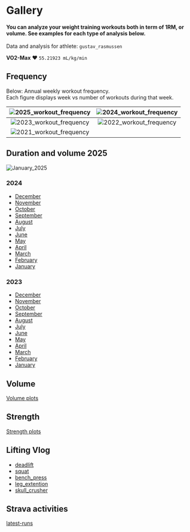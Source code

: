 # Gallery

<b>You can analyze your weight training workouts both in term of 1RM, or volume.
See examples for each type of analysis below.</b><br><br>
Data and analysis for athlete: `gustav_rasmussen`<br>

**VO2-Max** :heart: `55.21923 mL/kg/min`<br>

## Frequency

Below: Annual weekly workout frequency.<br>
Each figure displays week vs number of workouts during that week.

| ![2025_workout_frequency](../img/2025/2025_workout_frequency.png) | ![2024_workout_frequency](../img/2024/2024_workout_frequency.png) |
| :----------: | :------: |
| ![2023_workout_frequency](../img/2023/2023_workout_frequency.png) | ![2022_workout_frequency](../img/2022/2022_workout_frequency.png) |
| ![2021_workout_frequency](../img/2021/2021_workout_frequency.png) | |

## Duration and volume 2025

![January_2025](../img/2025/workout_duration_January_2025.png)

### 2024

- <a style="text-align: center;">[December](../img/2024/workout_duration_December_2024.png)<br>
- <a style="text-align: center;">[November](../img/2024/workout_duration_November_2024.png)<br>
- <a style="text-align: center;">[October](../img/2024/workout_duration_October_2024.png)<br>
- <a style="text-align: center;">[September](../img/2024/workout_duration_September_2024.png)<br>
- <a style="text-align: center;">[August](../img/2024/workout_duration_August_2024.png)<br>
- <a style="text-align: center;">[July](../img/2024/workout_duration_July_2024.png)<br>
- <a style="text-align: center;">[June](../img/2024/workout_duration_June_2024.png)<br>
- <a style="text-align: center;">[May](../img/2024/workout_duration_May_2024.png)<br>
- <a style="text-align: center;">[April](../img/2024/workout_duration_April_2024.png)<br>
- <a style="text-align: center;">[March](../img/2024/workout_duration_March_2024.png)<br>
- <a style="text-align: center;">[February](../img/2024/workout_duration_February_2024.png)<br>
- <a style="text-align: center;">[January](../img/2024/workout_duration_January_2024.png)<br>

### 2023

- <a style="text-align: center;">[December](../img/2023/workout_duration_December_2023.png)<br>
- <a style="text-align: center;">[November](../img/2023/workout_duration_November_2023.png)<br>
- <a style="text-align: center;">[October](../img/2023/workout_duration_October_2023.png)<br>
- <a style="text-align: center;">[September](../img/2023/workout_duration_September_2023.png)<br>
- <a style="text-align: center;">[August](../img/2023/workout_duration_August_2023.png)<br>
- <a style="text-align: center;">[July](../img/2023/workout_duration_July_2023.png)<br>
- <a style="text-align: center;">[June](../img/2023/workout_duration_June_2023.png)<br>
- <a style="text-align: center;">[May](../img/2023/workout_duration_May_2023.png)<br>
- <a style="text-align: center;">[April](../img/2023/workout_duration_April_2023.png)<br>
- <a style="text-align: center;">[March](../img/2023/workout_duration_March_2023.png)<br>
- <a style="text-align: center;">[February](../img/2023/workout_duration_February_2023.png)<br>
- <a style="text-align: center;">[January](../img/2023/workout_duration_January_2023.png)<br>

## Volume

<!-- <p style="text-align: center;">Workout volume</p> -->

[Volume plots](VOLUME.md)

## Strength

<!-- <p style="text-align: center;">Strength estimation</p> -->

[Strength plots](STRENGTH.md)

## Lifting Vlog

- [deadlift](https://www.youtube.com/watch?v=HPr3-QgyXjM&ab_channel=GustavCollinRasmussen)
- [squat](https://www.youtube.com/watch?v=ig90_zeug54&ab_channel=GustavCollinRasmussen)
- [bench_press](https://www.youtube.com/watch?v=wT9kr8FA5tw&ab_channel=GustavCollinRasmussen)
- [leg_extention](https://www.youtube.com/watch?v=49hEuDi79AI&ab_channel=GustavCollinRasmussen)
- [skull_crusher](https://www.youtube.com/watch?v=85UbTjWuQig&ab_channel=GustavCollinRasmussen)

## Strava activities

[latest-runs](https://www.strava.com/athletes/77134512/latest-rides/0d0147f3e94a11a3d7f73b41ce73e1cfc0d9f557)
